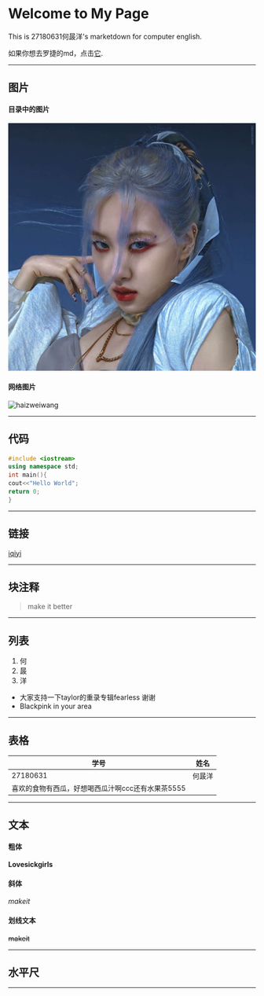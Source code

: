 # Welcome to My Page

This is 27180631何晸洋's marketdown for computer english.

如果你想去罗捷的md，点击[它](./rose.md).
***
## 图片
#### 目录中的图片
![rose](./rose.png)
#### 网络图片
![haizweiwang](https://manhua.acimg.cn/vertical/0/17_16_48_0e28c8aabf48e91d395689b5f6a7689f.jpg/420)
***

## 代码
```cpp
#include <iostream>
using namespace std;
int main(){
cout<<"Hello World";
return 0;
}
```
***
## 链接
[iqiyi](https://vip.iqiyi.com/cps_pc.html?fv=zz_5993b5deb9f24)
***
## 块注释
>make it better
***
## 列表
1. 何
2. 晸
3. 洋

* 大家支持一下taylor的重录专辑fearless 谢谢
* Blackpink in your area
***
## 表格
|  学号   | 姓名  |
|  ----  | ----  |
| 27180631  | 何晸洋 |
| 喜欢的食物有西瓜，好想喝西瓜汁啊ccc还有水果茶5555|
***
## 文本
#### 粗体
**Lovesickgirls**

#### 斜体
*makeit*

#### 划线文本
~~makeit~~
***
## 水平尺
***
